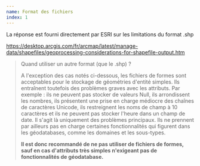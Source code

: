 ```yaml
---
name: Format des fichiers
index: 1
---
```


La réponse est fourni directement par ESRI sur les limitations du format .shp

https://desktop.arcgis.com/fr/arcmap/latest/manage-data/shapefiles/geoprocessing-considerations-for-shapefile-output.htm

>Quand utiliser un autre format (que le .shp) ?
>
>A l'exception des cas notés ci-dessous, les fichiers de formes sont acceptables pour le stockage de géométries d'entité simples. Ils entraînent toutefois des problèmes graves avec les attributs. Par exemple : ils ne peuvent pas stocker de valeurs Null, ils arrondissent les nombres, ils présentent une prise en charge médiocre des chaînes de caractères Unicode, ils restreignent les noms de champ à 10 caractères et ils ne peuvent pas stocker l'heure dans un champ de date. Il s'agit là uniquement des problèmes principaux. Ils ne prennent par ailleurs pas en charge certaines fonctionnalités qui figurent dans les géodatabases, comme les domaines et les sous-types. 
>
>**Il est donc recommandé de ne pas utiliser de fichiers de formes, sauf en cas d'attributs très simples n'exigeant pas de fonctionnalités de géodatabase.**